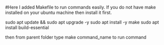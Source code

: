 #Here I added Makefile to run commands easily. If you do not have make installed on your ubuntu machine then install it first.

sudo apt update && sudo apt upgrade -y
sudo apt install -y make
sudo apt install build-essential

then from parent folder type make command_name to run command
